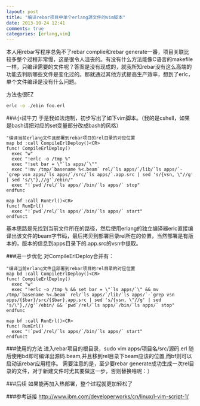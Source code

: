 ```yaml
---
layout: post
title: "编译rebar项目中单个erlang源文件的vim脚本"
date: 2013-10-24 12:41
comments: true
categories: [erlang,vim] 
---
```

本人用rebar写程序总免不了rebar complie和rebar generate一番，项目关联比较多整个过程非常慢，这是很令人沮丧的。有没有什么方法能像C语言的makefile一样，只编译需要的文件呢？答案是没有现成的，就我所知rebar没有这么高端的功能去判断哪些文件是变化过的。那就通过其他方式提高生产效率，想到了erlc，单个文件编译是没有什么问题。
<!-- more -->
方法也很EZ

```bash
erlc -o ./ebin foo.erl
```

###小试牛刀
于是我如法炮制，初步写出了如下vim脚本。（我的是cshell，如果是bash请把对应的set变量部分改成bash的风格）

```vim
"编译当前erlang文件且部署到rebar项目的rel目录的对应位置
map bd :call CompileErlDeploy()<CR>
func! CompileErlDeploy()
  exec "w"
  exec "!erlc -o /tmp %"
  exec "!set bar = \"`ls apps/`\""
  exec "!mv /tmp/`basename %<.beam` rel/`ls apps/`/lib/`ls apps/`-`grep vsn apps/`ls apps/`/src/`ls apps/`.app.src | sed 's/{vsn, \"//g' | sed 's/\"},//g'`/ebin/"
  exec "!`pwd`/rel/`ls apps/`/bin/`ls apps/` stop"
endfunc

map bf :call RunErl()<CR>
func! RunErl()
  exec "!`pwd`/rel/`ls apps/`/bin/`ls apps/` start"
endfunct
```

基本思路是先找到当前文件所在的路径，然后使用erlang的独立编译器erlc直接编译出该文件的beam字节码，最后拷贝到部署目录rel所在的位置，当然部署是有版本的，版本的信息到apps目录下的.app.src的vsn中提取。

###进一步优化
对CompileErlDeploy合并有：

```vim
"编译当前erlang文件且部署到rebar项目的rel目录的对应位置
map bd :call CompileErlDeploy()<CR>
func! CompileErlDeploy()
  exec "w"
  exec "!erlc -o /tmp % && set bar = \"`ls apps/`\" && mv /tmp/`basename %<.beam` rel/`ls apps/`/lib/`ls apps/`-`grep vsn apps/{$bar}/src/{$bar}.app.src | sed 's/{vsn, \"//g' | sed 's/\"},//g'`/ebin/ && `pwd`/rel/`ls apps/`/bin/`ls apps/` stop"
endfunc

map bf :call RunErl()<CR>
func! RunErl()
  exec "!`pwd`/rel/`ls apps/`/bin/`ls apps/` start"
endfunct
```

###使用的方法
进入rebar项目的根目录，sudo vim apps/项目名/src/源码.erl
随后使用bd即可编译出源码.beam,并且移到rel目录下beam应该的位置,而bf则可以启动该rebar应用程序。
需要注意的是，至少要rebar generate成功生成一次rel目录的文件，对于新建文件时尤其要做这一步，否则替换啥呢：）

###后续
如果能再加入热部署，整个过程就更加轻松了

###参考链接
<a href="http://www.ibm.com/developerworks/cn/linux/l-vim-script-1/">http://www.ibm.com/developerworks/cn/linux/l-vim-script-1/</a>
